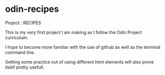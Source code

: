 # odin-recipes
Project : RECIPES

This is my very first project I am making as I follow the Odin Project curriculum.

I hope to become more familiar with the use of github as well as the terminal command line.

Getting some practice out of using different html elements will also prove itslef pretty usefull.


